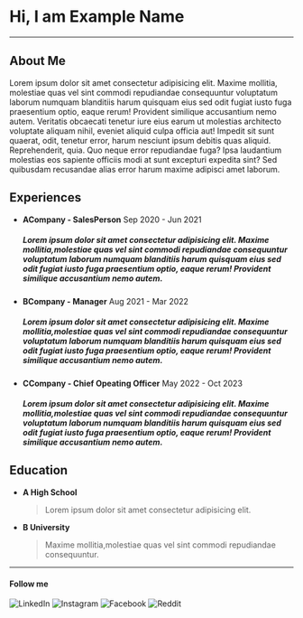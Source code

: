 # Hi, I am Example Name

---

## About Me

Lorem ipsum dolor sit amet consectetur adipisicing elit. Maxime mollitia,
molestiae quas vel sint commodi repudiandae consequuntur voluptatum laborum
numquam blanditiis harum quisquam eius sed odit fugiat iusto fuga praesentium
optio, eaque rerum! Provident similique accusantium nemo autem. Veritatis
obcaecati tenetur iure eius earum ut molestias architecto voluptate aliquam
nihil, eveniet aliquid culpa officia aut! Impedit sit sunt quaerat, odit,
tenetur error, harum nesciunt ipsum debitis quas aliquid. Reprehenderit,
quia. Quo neque error repudiandae fuga? Ipsa laudantium molestias eos
sapiente officiis modi at sunt excepturi expedita sint? Sed quibusdam
recusandae alias error harum maxime adipisci amet laborum.

## Experiences

- **ACompany - SalesPerson** Sep 2020 - Jun 2021

  ##### Lorem ipsum dolor sit amet consectetur adipisicing elit. Maxime mollitia,molestiae quas vel sint commodi repudiandae consequuntur voluptatum laborum numquam blanditiis harum quisquam eius sed odit fugiat iusto fuga praesentium optio, eaque rerum! Provident similique accusantium nemo autem.

- **BCompany - Manager** Aug 2021 - Mar 2022

  ##### Lorem ipsum dolor sit amet consectetur adipisicing elit. Maxime mollitia,molestiae quas vel sint commodi repudiandae consequuntur voluptatum laborum numquam blanditiis harum quisquam eius sed odit fugiat iusto fuga praesentium optio, eaque rerum! Provident similique accusantium nemo autem.

- **CCompany - Chief Opeating Officer** May 2022 - Oct 2023

  ##### Lorem ipsum dolor sit amet consectetur adipisicing elit. Maxime mollitia,molestiae quas vel sint commodi repudiandae consequuntur voluptatum laborum numquam blanditiis harum quisquam eius sed odit fugiat iusto fuga praesentium optio, eaque rerum! Provident similique accusantium nemo autem.

## Education

- **A High School**
  > Lorem ipsum dolor sit amet consectetur adipisicing elit.
- **B University**
  > Maxime mollitia,molestiae quas vel sint commodi repudiandae consequuntur.

---

#### Follow me

![LinkedIn](https://img.shields.io/badge/linkedin-%230077B5.svg?style=flat&logo=linkedin&logoColor=white)
![Instagram](https://img.shields.io/badge/Instagram-%23E4405F.svg?style=flat&logo=Instagram&logoColor=white)
![Facebook](https://img.shields.io/badge/Facebook-%231877F2.svg?style=flat&logo=Facebook&logoColor=white)
![Reddit](https://img.shields.io/badge/Reddit-FF4500?style=flat&logo=reddit&logoColor=white)
